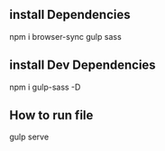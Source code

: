 ## install Dependencies

npm i browser-sync gulp sass

## install Dev Dependencies

npm i gulp-sass -D

## How to run file

gulp serve
